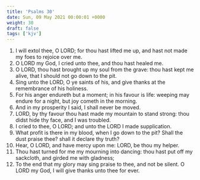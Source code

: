 ```yaml
---
title: 'Psalms 30'
date: Sun, 09 May 2021 00:00:01 +0000
weight: 30
draft: false
tags: ['kjv'] 
---
```


1. I will extol thee, O LORD; for thou hast lifted me up, and hast not made my foes to rejoice over me.
2. O LORD my God, I cried unto thee, and thou hast healed me.
3. O LORD, thou hast brought up my soul from the grave: thou hast kept me alive, that I should not go down to the pit.
4. Sing unto the LORD, O ye saints of his, and give thanks at the remembrance of his holiness.
5. For his anger endureth but a moment; in his favour is life: weeping may endure for a night, but joy cometh in the morning.
6. And in my prosperity I said, I shall never be moved.
7. LORD, by thy favour thou hast made my mountain to stand strong: thou didst hide thy face, and I was troubled.
8. I cried to thee, O LORD; and unto the LORD I made supplication.
9. What profit is there in my blood, when I go down to the pit? Shall the dust praise thee? shall it declare thy truth?
10. Hear, O LORD, and have mercy upon me: LORD, be thou my helper.
11. Thou hast turned for me my mourning into dancing: thou hast put off my sackcloth, and girded me with gladness;
12. To the end that my glory may sing praise to thee, and not be silent. O LORD my God, I will give thanks unto thee for ever.
